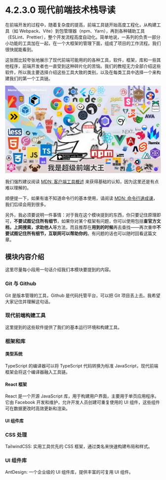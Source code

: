 # 4.2.3.0 现代前端技术栈导读

在前端开发的过程中，随着复杂度的提高，前端工具链开始高度工程化，从构建工具（如 Webpack、Vite）到包管理器（npm、Yarn），再到各种辅助工具（ESLint、Prettier），整个开发流程高度自动化。简单地说，一系列的负责一部分小功能的工具加在一起，在一个大框架的管理下面，组成了项目的工作流程。我们很快就能看到。

这张图比较夸张地展示了现代前端可能用的的各种工具，软件，框架，库和一些其他程序，前端开发者也一直受到这种碎片化的苦恼。我们的教程无力全部介绍这些软件，所以我主要选择介绍这些工具大致的类别，以及在每类工具中选择一个来构建我们的第一个工具链。

![front end framworks](../static/4.2.3.0-1.jpg)

我们强烈建议阅读 [MDN: 客户端工具概述](https://developer.mozilla.org/zh-CN/docs/Learn/Tools_and_testing/Understanding_client-side_tools/Overview) 来获得基础的认知，因为这里还是有点难以理解的。

顺便提一下，如果有谁不知道命令行的基本使用，请阅读 [MDN: 命令行速成课](https://developer.mozilla.org/zh-CN/docs/Learn/Tools_and_testing/Understanding_client-side_tools/Command_line)，我们后续会用到很多。

另外，我必须要说明一件事情：对于我在这个模块提到的东西，你只要记住原理即可，**不要试图记住所有细节**，如果你对某个框架有问题，你可以使用包括**查官方文档，上网搜索，求助他人**等方法，而且推荐在**用到的时候**再去查找——再次重申**不要试图记住所有细节，互联网可以帮助你的**。有问题的话也可以随时回看这篇文章。

## 模块内容介绍

这里尽量每小段用一句话介绍我们本模块要提到的内容。

### Git 与 Github

Git 是版本管理的工具，Github 是代码托管平台，可以把 Git 项目丢上去。我希望大家记住并理解这句话。

### 现代前端构建工具

这里提到的这些软件提供了我们的基本运行环境和构建工具。

### 框架和库

#### 类型系统

TypeScript 的编译器可以将 TypeScript 代码转换为标准 JavaScript，现代前端框架会将这个编译器融入工具链。

#### React 框架

React 是一个开源 JavaScript 库，用于构建用户界面，主要用于单页应用程序。它由 Facebook 开发和维护，允许开发人员创建可重复使用的 UI 组件，这些组件可在数据更改时高效更新和渲染。

#### UI 组件库

### CSS 处理

TailwindCSS: 实用工具优先的 CSS 框架，通过类名来快速构建布局和样式。

### UI 组件库

AntDesign: 一个企业级的 UI 组件库，提供丰富的可复用 UI 组件。
